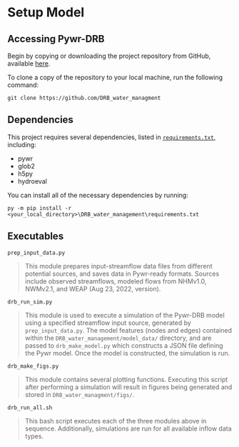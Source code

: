 # Setup Model

## Accessing Pywr-DRB

Begin by copying or downloading the project repository from GitHub, available [here](https://github.com/ahamilton144/DRB_water_management).

To clone a copy of the repository to your local machine, run the following command:

```
git clone https://github.com/DRB_water_managment
```

## Dependencies

This project requires several dependencies, listed in [`requirements.txt`](https://github.com/DRB_water_managment/requirements.txt), including:
- pywr
- glob2
- h5py
- hydroeval

You can install all of the necessary dependencies by running:

```
py -m pip install -r <your_local_directory>\DRB_water_management\requirements.txt
```

## Executables

`prep_input_data.py`
> This module prepares input-streamflow data files from different potential sources, and saves data in Pywr-ready formats. Sources include observed streamflows, modeled flows from NHMv1.0, NWMv2.1, and WEAP (Aug 23, 2022, version).

`drb_run_sim.py`
> This module is used to execute a simulation of the Pywr-DRB model using a specified streamflow input source, generated by `prep_input_data.py`. The model features (nodes and edges) contained within the `DRB_water_management/model_data/` directory, and are passed to `drb_make_model.py` which constructs a JSON file defining the Pywr model. Once the model is constructed, the simulation is run.

`drb_make_figs.py`
> This module contains several plotting functions. Executing this script after performing a simulation will result in figures being generated and stored in `DRB_water_managment/figs/`.

`drb_run_all.sh`
> This bash script executes each of the three modules above in sequence. Additionally, simulations are run for all available inflow data types.
